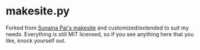 makesite.py
===========

Forked from [Sunaina Pai's makesite](https://github.com/sunainapai/makesite) and customized/extended to suit my needs. Everything is still MIT licensed, so if you see anything here that you like, knock yourself out.

